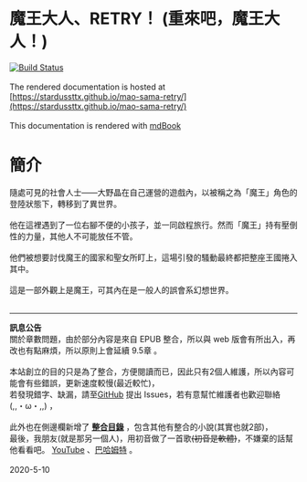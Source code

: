 # 魔王大人、RETRY！ (重來吧，魔王大人！)


[![Build Status](https://travis-ci.com/stardussttx/mao-sama-retry.svg?branch=master)](https://travis-ci.com/stardussttx/mao-sama-retry)
<br /><br />
The rendered documentation is hosted at [https://stardussttx.github.io/mao-sama-retry/](https://stardussttx.github.io/mao-sama-retry/)
<br /><br />
This documentation is rendered with [mdBook](https://github.com/rust-lang/mdBook)

# 簡介

隨處可見的社會人士——大野晶在自己運營的遊戲內，以被稱之為「魔王」角色的登陸狀態下，轉移到了異世界。
<br /><br />
他在這裡遇到了一位右腳不便的小孩子，並一同啟程旅行。然而「魔王」持有壓倒性的力量，其他人不可能放任不管。
<br /><br />
他們被想要討伐魔王的國家和聖女所盯上，這場引發的騷動最終都把整座王國捲入其中。
<br /><br />
這是一部外觀上是魔王，可其內在是一般人的誤會系幻想世界。
<br /><br />




---------------------------
**訊息公告**
<br/>
關於章數問題，由於部分內容是來自 EPUB 整合，所以與 web 版會有所出入，再改也有點麻煩，所以原則上會延續 9.5章 。
<br/>
<br/>
本站創立的目的只是為了整合，方便閱讀而已，因此只有2個人維護，所以內容可能會有些錯誤，更新速度較慢(最近較忙)，
<br/>
若發現錯字、缺漏，請至[GitHub](https://github.com/stardussttx/mao-sama-retry) 提出 Issues，若有意幫忙維護者也歡迎聯絡 (,,・ω・,,) ，
<br/>
<br/>
此外也在側邊欄新增了 **[整合目錄](./content_all.md)** ，包含其他有整合的小說(其實也就2部)，
<br/>
最後，我朋友(就是那另一個人)，用初音做了一首歌~~(初音是軟體)~~，不嫌棄的話幫他看看吧。
[YouTube](https://www.youtube.com/watch?v=mk3zILaIBHY) 、[巴哈姆特](https://forum.gamer.com.tw/C.php?bsn=60076&snA=5695998) 。
<br/>
<br/>
2020-5-10
